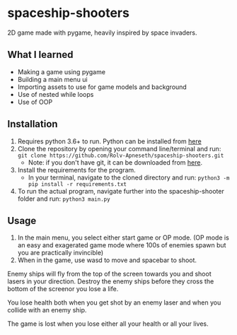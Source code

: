 # spaceship-shooters
 2D game made with pygame, heavily inspired by space invaders.

## What I learned
* Making a game using pygame
* Building a main menu ui
* Importing assets to use for game models and background
* Use of nested while loops
* Use of OOP

## Installation
1. Requires python 3.6+ to run. Python can be installed from [here](https://www.python.org/downloads/)
2. Clone the repository by opening your command line/terminal and run: 
```git clone https://github.com/Rolv-Apneseth/spaceship-shooters.git```
    * Note: if you don't have git, it can be downloaded from [here](https://git-scm.com/downloads).
3. Install the requirements for the program.
    * In your terminal, navigate to the cloned directory and run: ```python3 -m pip install -r requirements.txt```
4. To run the actual program, navigate further into the spaceship-shooter folder and run: ```python3 main.py```

## Usage
1. In the main menu, you select either start game or OP mode. (OP mode is an easy and exagerated game mode where 100s of enemies spawn but you are practically invincible)
2. When in the game, use wasd to move and spacebar to shoot.

Enemy ships will fly from the top of the screen towards you and shoot lasers in your direction. Destroy the enemy ships before they cross the bottom of the screenor you lose a life.

You lose health both when you get shot by an enemy laser and when you collide with an enemy ship.

The game is lost when you lose either all your health or all your lives.
